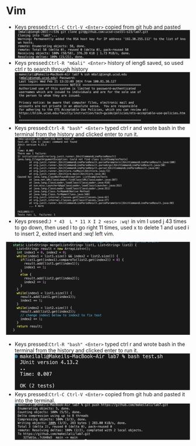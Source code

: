# Vim
- Keys pressed:``Ctrl-C Ctrl-V <Enter>`` copied from git hub and pasted
![image](https://github.com/makeilali/cse15l-lab-reports/blob/main/Screenshot%202024-02-27%20at%205.08.29%20PM.png?raw=true)
- Keys pressed:``Ctrl-R "m6ali" <Enter>`` history of ieng6 saved, so used ctrl r to search through history
![image](https://github.com/makeilali/cse15l-lab-reports/blob/main/Screenshot%202024-02-27%20at%205.08.44%20PM.png?raw=true)
- Keys pressed:``Ctrl-R "bash" <Enter>`` typed ctrl r and wrote bash in the terminal from the history and clicked enter to run it.
![image](https://github.com/makeilali/cse15l-lab-reports/blob/main/Screenshot%202024-02-27%20at%205.09.28%20PM.png?raw=true)
- Keys pressed:``J * 43  L * 11 X I 2 <esc> :wq!`` in vim I used j 43 times to go down, then used l to go right 11 times, used x to delete 1 and used i to insert 2, <esc> exited insert and :wq! left vim.
  
![image](https://github.com/makeilali/cse15l-lab-reports/blob/main/Screenshot%202024-02-27%20at%205.11.10%20PM.png?raw=true)
- Keys pressed:``Ctrl-R "bash" <Enter>`` typed ctrl r and wrote bash in the terminal from the history and clicked enter to run it.
![image](https://github.com/makeilali/cse15l-lab-reports/blob/main/Screenshot%202024-02-27%20at%205.12.16%20PM.png?raw=true)
- Keys pressed:``Ctrl-C Ctrl-V <Enter>`` copied from git hub and pasted it into the terminal.
![image](https://github.com/makeilali/cse15l-lab-reports/blob/main/Screenshot%202024-02-27%20at%206.17.42%20PM.png?raw=true)
